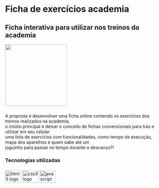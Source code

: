# Ficha de exercícios academia

<h2>Ficha interativa para utilizar nos treinos da academia</h2>

<div align="left">
  <img height="200" src="https://media1.tenor.com/images/fe4fc717e6f2292ba9a01873d1d9a41b/tenor.gif?itemid=10914385"  />
</div>

###

<p>A proposta é desenvolver uma ficha online contendo os exercícios dos treinos realizados na academia,<br>
o intúito principal é deixar o conceito de fichas convencionais para trás e utilizar em seu celular<br>
uma lista de exercícios com funcionalidades, como tempo de execução, mapa dos aparelhos e quem sabe até um<br>
joguinho para passar no tempo durante o descanço?!
</p>

###

<h3 align="left">Tecnologias utilizadas</h3>

###

<div align="left">
  <img src="https://cdn.jsdelivr.net/gh/devicons/devicon/icons/html5/html5-original.svg" height="40" width="52" alt="html5 logo"  />
  <img src="https://cdn.jsdelivr.net/gh/devicons/devicon/icons/css3/css3-original.svg" height="40" width="52" alt="css3 logo"  />
  <img src="https://cdn.jsdelivr.net/gh/devicons/devicon/icons/javascript/javascript-original.svg" height="40" width="52" alt="javascript logo"  />
</div>

###
